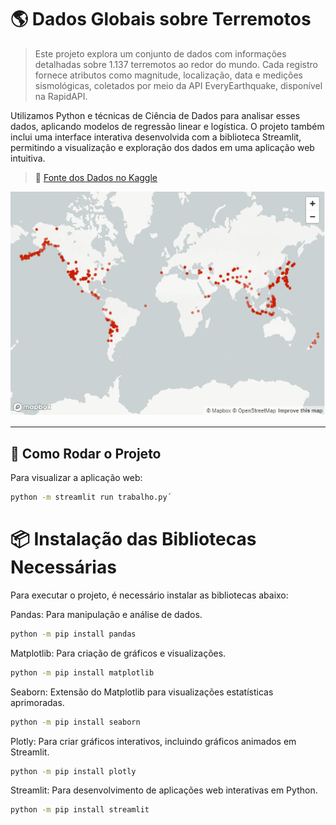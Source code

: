 # 🌎 Dados Globais sobre Terremotos

> Este projeto explora um conjunto de dados com informações detalhadas sobre 1.137 terremotos ao redor do mundo. Cada registro fornece atributos como magnitude, localização, data e medições sismológicas, coletados por meio da API EveryEarthquake, disponível na RapidAPI.

Utilizamos Python e técnicas de Ciência de Dados para analisar esses dados, aplicando modelos de regressão linear e logística. O projeto também inclui uma interface interativa desenvolvida com a biblioteca Streamlit, permitindo a visualização e exploração dos dados em uma aplicação web intuitiva.

> 🔗 [Fonte dos Dados no Kaggle](https://www.kaggle.com/datasets/shreyasur965/recent-earthquakes?resource=download)

![Mapa dos Terremotos](mapa.png)

---

## 🚀 Como Rodar o Projeto

Para visualizar a aplicação web:

```bash
python -m streamlit run trabalho.py´
```
# 📦 Instalação das Bibliotecas Necessárias

Para executar o projeto, é necessário instalar as bibliotecas abaixo:

Pandas: Para manipulação e análise de dados.

```bash
python -m pip install pandas
```

Matplotlib: Para criação de gráficos e visualizações.

```bash
python -m pip install matplotlib
```

Seaborn: Extensão do Matplotlib para visualizações estatísticas aprimoradas.
```bash
python -m pip install seaborn
```

Plotly: Para criar gráficos interativos, incluindo gráficos animados em Streamlit.
```bash
python -m pip install plotly
```

Streamlit: Para desenvolvimento de aplicações web interativas em Python.
```bash
python -m pip install streamlit
```
